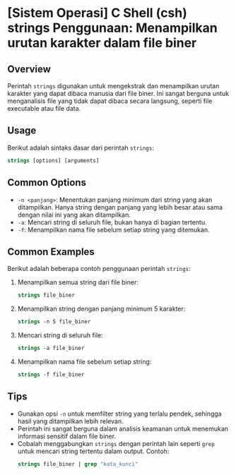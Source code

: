 # [Sistem Operasi] C Shell (csh) strings Penggunaan: Menampilkan urutan karakter dalam file biner

## Overview
Perintah `strings` digunakan untuk mengekstrak dan menampilkan urutan karakter yang dapat dibaca manusia dari file biner. Ini sangat berguna untuk menganalisis file yang tidak dapat dibaca secara langsung, seperti file executable atau file data.

## Usage
Berikut adalah sintaks dasar dari perintah `strings`:

```csh
strings [options] [arguments]
```

## Common Options
- `-n <panjang>`: Menentukan panjang minimum dari string yang akan ditampilkan. Hanya string dengan panjang yang lebih besar atau sama dengan nilai ini yang akan ditampilkan.
- `-a`: Mencari string di seluruh file, bukan hanya di bagian tertentu.
- `-f`: Menampilkan nama file sebelum setiap string yang ditemukan.

## Common Examples
Berikut adalah beberapa contoh penggunaan perintah `strings`:

1. Menampilkan semua string dari file biner:
   ```csh
   strings file_biner
   ```

2. Menampilkan string dengan panjang minimum 5 karakter:
   ```csh
   strings -n 5 file_biner
   ```

3. Mencari string di seluruh file:
   ```csh
   strings -a file_biner
   ```

4. Menampilkan nama file sebelum setiap string:
   ```csh
   strings -f file_biner
   ```

## Tips
- Gunakan opsi `-n` untuk memfilter string yang terlalu pendek, sehingga hasil yang ditampilkan lebih relevan.
- Perintah ini sangat berguna dalam analisis keamanan untuk menemukan informasi sensitif dalam file biner.
- Cobalah menggabungkan `strings` dengan perintah lain seperti `grep` untuk mencari string tertentu dalam output. Contoh:
   ```csh
   strings file_biner | grep "kata_kunci"
   ```